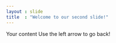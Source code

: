 ```yaml
---
layout : slide
title  : "Welcome to our second slide!"
---
```

Your content
Use the left arrow to go back!
